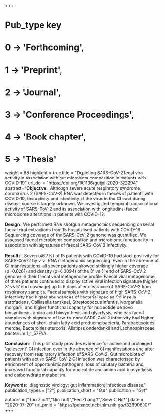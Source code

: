 +++
# Pub_type key
# 0 -> 'Forthcoming',
# 1 -> 'Preprint',
# 2 -> 'Journal',
# 3 -> 'Conference Proceedings',
# 4 -> 'Book chapter',
# 5 -> 'Thesis'

weight = 68
highlight = true
title = "Depicting SARS-CoV-2 fecal viral activity in association with gut microbiota composition in patients with COVID-19"
url_doi = "https://doi.org/10.1136/gutjnl-2020-322294"
abstract="**Objective**: &nbsp;Although severe acute respiratory syndrome coronavirus 2 (SARS-CoV-2) RNA was detected in faeces of patients with COVID-19, the activity and infectivity of the virus in the GI tract during disease course is largely unknown. We investigated temporal transcriptional activity of SARS-CoV-2 and its association with longitudinal faecal microbiome alterations in patients with COVID-19.<br><br>**Design**: &nbsp;We performed RNA shotgun metagenomics sequencing on serial faecal viral extractions from 15 hospitalised patients with COVID-19. Sequencing coverage of the SARS-CoV-2 genome was quantified. We assessed faecal microbiome composition and microbiome functionality in association with signatures of faecal SARS-CoV-2 infectivity.<br><br>**Results**: &nbsp;Seven (46.7%) of 15 patients with COVID-19 had stool positivity for SARS-CoV-2 by viral RNA metagenomic sequencing. Even in the absence of GI manifestations, all seven patients showed strikingly higher coverage (p=0.0261) and density (p=0.0094) of the 3' vs 5' end of SARS-CoV-2 genome in their faecal viral metagenome profile. Faecal viral metagenome of three patients continued to display active viral infection signature (higher 3' vs 5' end coverage) up to 6 days after clearance of SARS-CoV-2 from respiratory samples. Faecal samples with signature of high SARS-CoV-2 infectivity had higher abundances of bacterial species Collinsella aerofaciens, Collinsella tanakaei, Streptococcus infantis, Morganella morganii, and higher functional capacity for nucleotide de novo biosynthesis, amino acid biosynthesis and glycolysis, whereas faecal samples with signature of low-to-none SARS-CoV-2 infectivity had higher abundances of short-chain fatty acid producing bacteria, Parabacteroides merdae, Bacteroides stercoris, Alistipes onderdonkii and Lachnospiraceae bacterium 1_1_57FAA.<br><br>**Conclusion**: &nbsp;This pilot study provides evidence for active and prolonged 'quiescent' GI infection even in the absence of GI manifestations and after recovery from respiratory infection of SARS-CoV-2. Gut microbiota of patients with active SARS-CoV-2 GI infection was characterised by enrichment of opportunistic pathogens, loss of salutary bacteria and increased functional capacity for nucleotide and amino acid biosynthesis and carbohydrate metabolism.<br><br>**Keywords**: &nbsp;diagnostic virology; gut inflammation; infectious disease."
publication_types = ["2"]
publication_short = "*Gut*"
publication = "*Gut*"

authors = ["Tao Zuo#","Qin Liu#","Fen Zhang#","Siew C Ng*"]
date = "2020-07-20"
url_pmid = "https://pubmed.ncbi.nlm.nih.gov/32690600/"
+++
